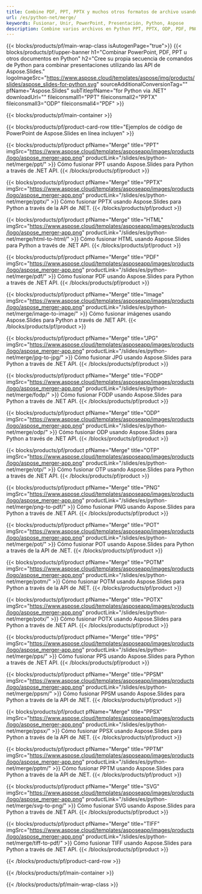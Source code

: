 ```yaml
---
title: Combine PDF, PPT, PPTX y muchos otros formatos de archivo usando Python
url: /es/python-net/merge/
keywords: Fusionar, Unir, PowerPoint, Presentación, Python, Aspose
description: Combine varios archivos en Python PPT, PPTX, ODP, PDF, PNG, JPG y muchos más.
---
```


{{< blocks/products/pf/main-wrap-class isAutogenPage="true">}}
{{< blocks/products/pf/upper-banner h1="Combinar PowerPoint, PDF, PPT u otros documentos en Python" h2="Cree su propia secuencia de comandos de Python para combinar presentaciones utilizando las API de Aspose.Slides." logoImageSrc="https://www.aspose.cloud/templates/aspose/img/products/slides/aspose_slides-for-python.svg" sourceAdditionalConversionTag="" pfName="Aspose.Slides" subTitlepfName="for Python via .NET" downloadUrl="" fileiconsmall1="PPT" fileiconsmall2="PPTX" fileiconsmall3="ODP" fileiconsmall4="PDF" >}}

{{< blocks/products/pf/main-container >}}

{{< blocks/products/pf/product-card-row title="Ejemplos de código de PowerPoint de Aspose.Slides en línea incluyen" >}}

{{< blocks/products/pf/product pfName="Merge" title="PPT" imgSrc="https://www.aspose.cloud/templates/asposeapp/images/products/logo/aspose_merger-app.png" productLink="/slides/es/python-net/merge/ppt/" >}}
Cómo fusionar PPT usando Aspose.Slides para Python a través de .NET API.
{{< /blocks/products/pf/product >}}

{{< blocks/products/pf/product pfName="Merge" title="PPTX" imgSrc="https://www.aspose.cloud/templates/asposeapp/images/products/logo/aspose_merger-app.png" productLink="/slides/es/python-net/merge/pptx/" >}}
Cómo fusionar PPTX usando Aspose.Slides para Python a través de la API de .NET.
{{< /blocks/products/pf/product >}}

{{< blocks/products/pf/product pfName="Merge" title="HTML" imgSrc="https://www.aspose.cloud/templates/asposeapp/images/products/logo/aspose_merger-app.png" productLink="/slides/es/python-net/merge/html-to-html/" >}}
Cómo fusionar HTML usando Aspose.Slides para Python a través de .NET API.
{{< /blocks/products/pf/product >}}

{{< blocks/products/pf/product pfName="Merge" title="PDF" imgSrc="https://www.aspose.cloud/templates/asposeapp/images/products/logo/aspose_merger-app.png" productLink="/slides/es/python-net/merge/pdf/" >}}
Cómo fusionar PDF usando Aspose.Slides para Python a través de .NET API.
{{< /blocks/products/pf/product >}}

{{< blocks/products/pf/product pfName="Merge" title="Image" imgSrc="https://www.aspose.cloud/templates/asposeapp/images/products/logo/aspose_merger-app.png" productLink="/slides/es/python-net/merge/image-to-image/" >}}
Cómo fusionar imágenes usando Aspose.Slides para Python a través de .NET API.
{{< /blocks/products/pf/product >}}

{{< blocks/products/pf/product pfName="Merge" title="JPG" imgSrc="https://www.aspose.cloud/templates/asposeapp/images/products/logo/aspose_merger-app.png" productLink="/slides/es/python-net/merge/jpg-to-jpg/" >}}
Cómo fusionar JPG usando Aspose.Slides para Python a través de .NET API.
{{< /blocks/products/pf/product >}}

{{< blocks/products/pf/product pfName="Merge" title="FODP" imgSrc="https://www.aspose.cloud/templates/asposeapp/images/products/logo/aspose_merger-app.png" productLink="/slides/es/python-net/merge/fodp/" >}}
Cómo fusionar FODP usando Aspose.Slides para Python a través de .NET API.
{{< /blocks/products/pf/product >}}

{{< blocks/products/pf/product pfName="Merge" title="ODP" imgSrc="https://www.aspose.cloud/templates/asposeapp/images/products/logo/aspose_merger-app.png" productLink="/slides/es/python-net/merge/odp/" >}}
Cómo fusionar ODP usando Aspose.Slides para Python a través de .NET API.
{{< /blocks/products/pf/product >}}

{{< blocks/products/pf/product pfName="Merge" title="OTP" imgSrc="https://www.aspose.cloud/templates/asposeapp/images/products/logo/aspose_merger-app.png" productLink="/slides/es/python-net/merge/otp/" >}}
Cómo fusionar OTP usando Aspose.Slides para Python a través de .NET API.
{{< /blocks/products/pf/product >}}

{{< blocks/products/pf/product pfName="Merge" title="PNG" imgSrc="https://www.aspose.cloud/templates/asposeapp/images/products/logo/aspose_merger-app.png" productLink="/slides/es/python-net/merge/png-to-pdf/" >}}
Cómo fusionar PNG usando Aspose.Slides para Python a través de .NET API.
{{< /blocks/products/pf/product >}}

{{< blocks/products/pf/product pfName="Merge" title="POT" imgSrc="https://www.aspose.cloud/templates/asposeapp/images/products/logo/aspose_merger-app.png" productLink="/slides/es/python-net/merge/pot/" >}}
Cómo fusionar POT usando Aspose.Slides para Python a través de la API de .NET.
{{< /blocks/products/pf/product >}}

{{< blocks/products/pf/product pfName="Merge" title="POTM" imgSrc="https://www.aspose.cloud/templates/asposeapp/images/products/logo/aspose_merger-app.png" productLink="/slides/es/python-net/merge/potm/" >}}
Cómo fusionar POTM usando Aspose.Slides para Python a través de la API de .NET.
{{< /blocks/products/pf/product >}}

{{< blocks/products/pf/product pfName="Merge" title="POTX" imgSrc="https://www.aspose.cloud/templates/asposeapp/images/products/logo/aspose_merger-app.png" productLink="/slides/es/python-net/merge/potx/" >}}
Cómo fusionar POTX usando Aspose.Slides para Python a través de .NET API.
{{< /blocks/products/pf/product >}}

{{< blocks/products/pf/product pfName="Merge" title="PPS" imgSrc="https://www.aspose.cloud/templates/asposeapp/images/products/logo/aspose_merger-app.png" productLink="/slides/es/python-net/merge/pps/" >}}
Cómo fusionar PPS usando Aspose.Slides para Python a través de .NET API.
{{< /blocks/products/pf/product >}}

{{< blocks/products/pf/product pfName="Merge" title="PPSM" imgSrc="https://www.aspose.cloud/templates/asposeapp/images/products/logo/aspose_merger-app.png" productLink="/slides/es/python-net/merge/ppsm/" >}}
Cómo fusionar PPSM usando Aspose.Slides para Python a través de la API de .NET.
{{< /blocks/products/pf/product >}}

{{< blocks/products/pf/product pfName="Merge" title="PPSX" imgSrc="https://www.aspose.cloud/templates/asposeapp/images/products/logo/aspose_merger-app.png" productLink="/slides/es/python-net/merge/ppsx/" >}}
Cómo fusionar PPSX usando Aspose.Slides para Python a través de la API de .NET.
{{< /blocks/products/pf/product >}}

{{< blocks/products/pf/product pfName="Merge" title="PPTM" imgSrc="https://www.aspose.cloud/templates/asposeapp/images/products/logo/aspose_merger-app.png" productLink="/slides/es/python-net/merge/pptm/" >}}
Cómo fusionar PPTM usando Aspose.Slides para Python a través de la API de .NET.
{{< /blocks/products/pf/product >}}

{{< blocks/products/pf/product pfName="Merge" title="SVG" imgSrc="https://www.aspose.cloud/templates/asposeapp/images/products/logo/aspose_merger-app.png" productLink="/slides/es/python-net/merge/svg-to-png/" >}}
Cómo fusionar SVG usando Aspose.Slides para Python a través de .NET API.
{{< /blocks/products/pf/product >}}

{{< blocks/products/pf/product pfName="Merge" title="TIFF" imgSrc="https://www.aspose.cloud/templates/asposeapp/images/products/logo/aspose_merger-app.png" productLink="/slides/es/python-net/merge/tiff-to-pdf/" >}}
Cómo fusionar TIFF usando Aspose.Slides para Python a través de .NET API.
{{< /blocks/products/pf/product >}}


{{< /blocks/products/pf/product-card-row >}}

{{< /blocks/products/pf/main-container >}}
    
{{< /blocks/products/pf/main-wrap-class >}}